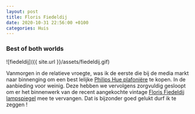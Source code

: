 ```yaml
---
layout: post
title: Floris Fiedeldij
date: 2020-10-31 22:56:00 +0100
categories: Huis
---
```


### Best of both worlds
![fiedeldij]({{ site.url }}/assets/fiedeldij.gif)  

Vanmorgen in de relatieve vroegte, was ik de eerste die bij de media markt naar binnenging om een best lelijke [Philips Hue plafoniëre](https://www.philips-hue.com/en-us/p/hue-white-ambiance-being-pendant-light/4098448U7) te kopen. In de aanbieding voor weinig. Deze hebben we vervolgens zorgvuldig gesloopt om er het binnenwerk van de recent aangekochte vintage [Floris Fiedeldij lampspiegel](https://www.modeloos.nl/?action=view&url=fiedeldijmirror) mee te vervangen. Dat is bijzonder goed gelukt durf ik te zeggen !
